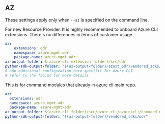 ## AZ

These settings apply only when `--az` is specified on the command line.

For new Resource Provider. It is highly recommended to onboard Azure CLI extensions. There's no differences in terms of customer usage. 

``` yaml $(az) && $(target-mode) != 'core'
az:
    extensions: odr
    namespace: azure.mgmt.odr
    package-name: azure-mgmt-odr
az-output-folder: $(azure-cli-extension-folder)/src/odr
python-sdk-output-folder: "$(az-output-folder)/azext_odr/vendored_sdks/odr"
# add additional configuration here specific for Azure CLI
# refer to the faq.md for more details
```



This is for command modules that already in azure cli main repo. 
``` yaml $(az) && $(target-mode) == 'core'
az:
  extensions: odr
  namespace: azure.mgmt.odr
  package-name: azure-mgmt-odr
az-output-folder: $(azure-cli-folder)/src/azure-cli/azure/cli/command_modules/odr
python-sdk-output-folder: "$(az-output-folder)/vendored_sdks/odr"
``` 